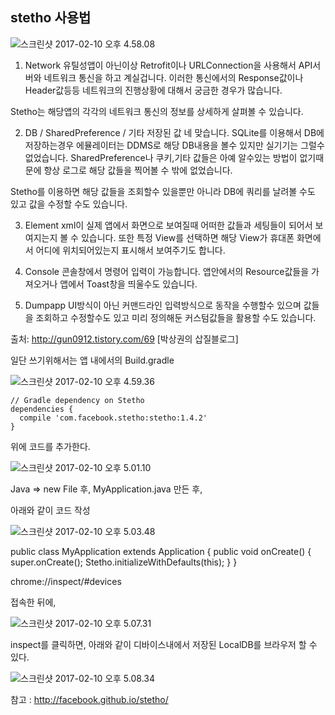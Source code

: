 
## stetho 사용법

![스크린샷 2017-02-10 오후 4.58.08](</assets/스크린샷 2017-02-10 오후 4.58.08.png>)

1. Network
유틸성앱이 아닌이상 Retrofit이나 URLConnection을 사용해서 API서버와 네트워크 통신을 하고 계실겁니다.
이러한 통신에서의 Response값이나 Header값등등 네트워크의 진행상황에 대해서 궁금한 경우가 많습니다.

Stetho는 해당앱의 각각의 네트워크 통신의 정보를 상세하게 살펴볼 수 있습니다.


2. DB / SharedPreference / 기타 저장된 값
네 맞습니다. SQLite를 이용해서 DB에 저장하는경우 에뮬레이터는 DDMS로 해당 DB내용을 볼수 있지만 실기기는 그럴수 없었습니다.
SharedPreference나 쿠키,기타 값들은 아예 알수있는 방법이 없기때문에 항상 로그로 해당 값들을 찍어볼 수 밖에 없었습니다.

Stetho를 이용하면 해당 값들을 조회할수 있을뿐만 아니라 DB에 쿼리를 날려볼 수도 있고 값을 수정할 수도 있습니다.

3. Element
xml이 실제 앱에서 화면으로 보여질때 어떠한 값들과 세팅들이 되어서 보여지는지 볼 수 있습니다.
또한 특정 View를 선택하면 해당 View가 휴대폰 화면에서 어디에 위치되어있는지 표시해서 보여주기도 합니다.

4. Console
콘솔창에서 명령어 입력이 가능합니다.
앱안에서의 Resource값들을 가져오거나 앱에서 Toast창을 띄울수도 있습니다.


5. Dumpapp
UI방식이 아닌 커맨드라인 입력방식으로 동작을 수행할수 있으며 값들을 조회하고 수정할수도 있고 미리 정의해둔 커스텀값들을 활용할 수도 있습니다.


출처: http://gun0912.tistory.com/69 [박상권의 삽질블로그]


 일단 쓰기위해서는 앱 내에서의 Build.gradle

 ![스크린샷 2017-02-10 오후 4.59.36](</assets/스크린샷 2017-02-10 오후 4.59.36.png>)

    // Gradle dependency on Stetho
    dependencies {
      compile 'com.facebook.stetho:stetho:1.4.2'
    }

 위에 코드를 추가한다.

![스크린샷 2017-02-10 오후 5.01.10](</assets/스크린샷 2017-02-10 오후 5.01.10.png>)

Java => new File 후,
MyApplication.java 만든 후,

아래와 같이 코드 작성

![스크린샷 2017-02-10 오후 5.03.48](</assets/스크린샷 2017-02-10 오후 5.03.48.png>)

public class MyApplication extends Application {
        public void onCreate() {
            super.onCreate();
            Stetho.initializeWithDefaults(this);
        }
    }


chrome://inspect/#devices

접속한 뒤에,

![스크린샷 2017-02-10 오후 5.07.31](</assets/스크린샷 2017-02-10 오후 5.07.31.png>)

inspect를 클릭하면, 아래와 같이 디바이스내에서 저장된 LocalDB를 브라우저 할 수 있다.

![스크린샷 2017-02-10 오후 5.08.34](</assets/스크린샷 2017-02-10 오후 5.08.34.png>)



참고 : http://facebook.github.io/stetho/
